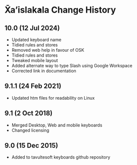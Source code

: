 X̄aʼislak̓ala Change History
============================
10.0 (12 Jul 2024)
-------------------
* Updated keyboard name
* Tidied rules and stores
* Removed web help in favour of OSK
* Tidied rules and stores
* Tweaked mobile layout
* Added alternate way to type Slash using Google Workspace
* Corrected link in documentation

9.1.1 (24 Feb 2021)
-------------------
* Updated htm files for readability on Linux

9.1 (2 Oct 2018)
-----------------
* Merged Desktop, Web and mobile keyboards
* Changed licensing

9.0 (15 Dec 2015)
-----------------

* Added to tavultesoft keyboards github repository
